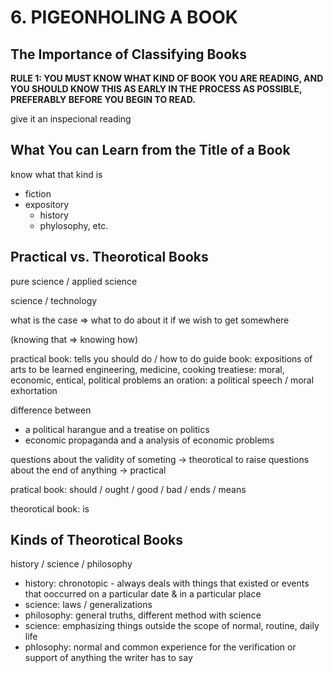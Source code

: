 # 6. PIGEONHOLING A BOOK
## The Importance of Classifying Books
__RULE 1: YOU MUST KNOW WHAT KIND OF BOOK YOU ARE READING, AND YOU SHOULD KNOW THIS AS EARLY IN THE PROCESS AS POSSIBLE, PREFERABLY BEFORE YOU BEGIN TO READ.__

give it an inspecional reading

## What You can Learn from the Title of a Book
know what that kind is

* fiction
* expository
  * history
  * phylosophy, etc.

## Practical vs. Theorotical Books

pure science / applied science

science / technology

what is the case
  => what to do about it if we wish to get somewhere

(knowing that => knowing how)

practical book: tells you should do / how to do
guide book: expositions of arts to be learned
engineering, medicine, cooking
treatiese: moral, economic, entical, political problems
an oration: a political speech / moral exhortation

difference between

* a political harangue and a treatise on politics
* economic propaganda and a analysis of economic problems

questions about the validity of someting -> theorotical
to raise questions about the end of anything -> practical

pratical book: should / ought / good / bad / ends / means

theorotical book: is

## Kinds of Theorotical Books
history / science / philosophy

* history: chronotopic - always deals with things that existed or events that ooccurred on a particular date & in a particular place
* science: laws / generalizations
* philosophy: general truths, different method with science
* science: emphasizing things outside the scope of normal, routine, daily life
* phlosophy: normal and common experience for the verification or support of anything the writer has to say
